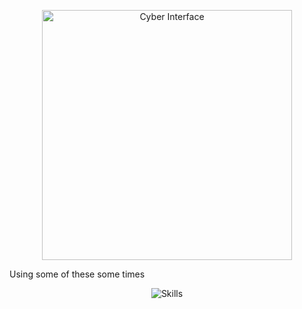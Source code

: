
<p align="center">
  <img src="https://media.giphy.com/media/yyVph7ANKftIs/giphy.gif?cid=790b76119kfeb4sbbnu4umsp7mt1uofrkdekdk3m8rkyfved&ep=v1_gifs_search&rid=giphy.gif&ct=g" width="400" alt="Cyber Interface">
</p>

Using some of these some times 
<p align="center">
  <img src="https://skillicons.dev/icons?i=python,c,bash,linux,git,arch,github,ros,qt" alt="Skills" />
</p>
